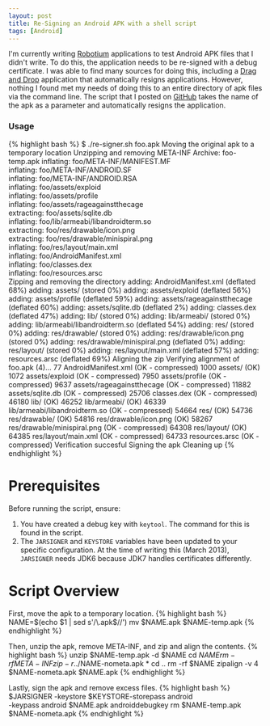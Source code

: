 ```yaml
---
layout: post
title: Re-Signing an Android APK with a shell script
tags: [Android]
---
```


I'm currently writing [Robotium](http://code.google.com/p/robotium)
applications to test Android APK files that I didn't write. To do this,
the application needs to be re-signed with a debug certificate. I was able to
find many sources for doing this, including a
[Drag and Drop](http://www.troido.de/en/downloadslsmallgsoftware-a-driverslsmallg)
application that automatically resigns applications. However, nothing I found met 
my needs of doing this to an entire directory of apk files via the command line.
The script that I posted on
[GitHub](https://github.com/bamos/simple-shell-scripts/blob/master/re-signer.sh)
takes the name of the apk as a parameter and
automatically resigns the application.

### Usage
{% highlight bash %}
$ ./re-signer.sh foo.apk 
Moving the original apk to a temporary location
Unzipping and removing META-INF
Archive:  foo-temp.apk
  inflating: foo/META-INF/MANIFEST.MF  
  inflating: foo/META-INF/ANDROID.SF  
  inflating: foo/META-INF/ANDROID.RSA  
  inflating: foo/assets/exploid  
  inflating: foo/assets/profile  
  inflating: foo/assets/rageagainstthecage  
 extracting: foo/assets/sqlite.db  
  inflating: foo/lib/armeabi/libandroidterm.so  
 extracting: foo/res/drawable/icon.png  
 extracting: foo/res/drawable/minispiral.png  
  inflating: foo/res/layout/main.xml  
  inflating: foo/AndroidManifest.xml  
  inflating: foo/classes.dex  
  inflating: foo/resources.arsc  
Zipping and removing the directory
  adding: AndroidManifest.xml (deflated 68%)
  adding: assets/ (stored 0%)
  adding: assets/exploid (deflated 56%)
  adding: assets/profile (deflated 59%)
  adding: assets/rageagainstthecage (deflated 60%)
  adding: assets/sqlite.db (deflated 2%)
  adding: classes.dex (deflated 47%)
  adding: lib/ (stored 0%)
  adding: lib/armeabi/ (stored 0%)
  adding: lib/armeabi/libandroidterm.so (deflated 54%)
  adding: res/ (stored 0%)
  adding: res/drawable/ (stored 0%)
  adding: res/drawable/icon.png (stored 0%)
  adding: res/drawable/minispiral.png (deflated 0%)
  adding: res/layout/ (stored 0%)
  adding: res/layout/main.xml (deflated 57%)
  adding: resources.arsc (deflated 69%)
Aligning the zip
Verifying alignment of foo.apk (4)...
      77 AndroidManifest.xml (OK - compressed)
    1000 assets/ (OK)
    1072 assets/exploid (OK - compressed)
    7950 assets/profile (OK - compressed)
    9637 assets/rageagainstthecage (OK - compressed)
   11882 assets/sqlite.db (OK - compressed)
   25706 classes.dex (OK - compressed)
   46180 lib/ (OK)
   46252 lib/armeabi/ (OK)
   46339 lib/armeabi/libandroidterm.so (OK - compressed)
   54664 res/ (OK)
   54736 res/drawable/ (OK)
   54816 res/drawable/icon.png (OK)
   58267 res/drawable/minispiral.png (OK - compressed)
   64308 res/layout/ (OK)
   64385 res/layout/main.xml (OK - compressed)
   64733 resources.arsc (OK - compressed)
Verification succesful
Signing the apk
Cleaning up
{% endhighlight %}

# Prerequisites
Before running the script, ensure:

 1. You have created a debug key with `keytool`.
    The command for this is found in the script.
 2. The `JARSIGNER` and `KEYSTORE` variables have been
    updated to your specific configuration.
    At the time of writing this (March 2013), `JARSIGNER` needs JDK6
    because JDK7 handles certificates differently.

# Script Overview
First, move the apk to a temporary location.
{% highlight bash %}
NAME=$(echo $1 | sed s'/\.apk$//')
mv $NAME.apk $NAME-temp.apk
{% endhighlight %}

Then, unzip the apk, remove META-INF, and zip and align the contents.
{% highlight bash %}
unzip $NAME-temp.apk -d $NAME
cd $NAME
rm -rf META-INF
zip -r ../$NAME-nometa.apk *
cd ..
rm -rf $NAME
zipalign -v 4 $NAME-nometa.apk $NAME.apk
{% endhighlight %}

Lastly, sign the apk and remove excess files.
{% highlight bash %}
$JARSIGNER -keystore $KEYSTORE-storepass android \
    -keypass android $NAME.apk androiddebugkey
rm $NAME-temp.apk $NAME-nometa.apk
{% endhighlight %}

